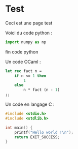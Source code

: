 # Test

Ceci est une page test

Voici du code python :

``` py
import numpy as np
```
fin code python

Un code OCaml :
``` ocaml
let rec fact n =
    if n <= 1 then
        1
    else
        n * fact (n - 1)
;;
```

Un code en langage C :
``` c
#include <stdio.h>
#include <stdlib.h>

int main() {
    printf("Hello world !\n");
    return EXIT_SUCCESS;
}
```
